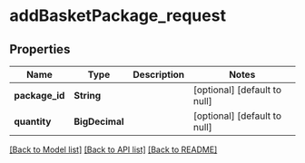 # addBasketPackage_request
## Properties

| Name | Type | Description | Notes |
|------------ | ------------- | ------------- | -------------|
| **package\_id** | **String** |  | [optional] [default to null] |
| **quantity** | **BigDecimal** |  | [optional] [default to null] |

[[Back to Model list]](../README.md#documentation-for-models) [[Back to API list]](../README.md#documentation-for-api-endpoints) [[Back to README]](../README.md)

